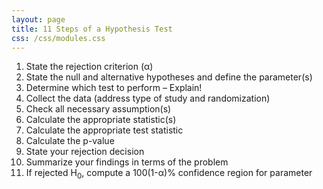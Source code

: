 ```yaml
---
layout: page
title: 11 Steps of a Hypothesis Test
css: /css/modules.css
---
```


1. State the rejection criterion (&alpha;)
1. State the null and alternative hypotheses and define the parameter(s)
1. Determine which test to perform – Explain!
1. Collect the data (address type of study and randomization)
1. Check all necessary assumption(s)
1. Calculate the appropriate statistic(s)
1. Calculate the appropriate test statistic
1. Calculate the p-value
1. State your rejection decision
1. Summarize your findings in terms of the problem 
1. If rejected H<sub>0</sub>, compute a 100(1-&alpha;)% confidence region for  parameter
